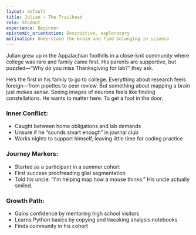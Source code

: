 ```yaml
---
layout: default
title: Julian – The Trailhead
role: Student
experience: Beginner
epistemic_orientation: Descriptive, exploratory
motivation: Understand the brain and find belonging in science
---
```


Julian grew up in the Appalachian foothills in a close-knit community where college was rare and family came first. His parents are supportive, but puzzled—“Why do you miss Thanksgiving for lab?” they ask.

He’s the first in his family to go to college. Everything about research feels foreign—from pipettes to peer review. But something about mapping a brain just *makes sense*. Seeing images of neurons feels like finding constellations. He wants to matter here. To get a foot in the door.

### Inner Conflict:
- Caught between home obligations and lab demands
- Unsure if he “sounds smart enough” in journal club
- Works nights to support himself, leaving little time for coding practice

### Journey Markers:
- Started as a participant in a summer cohort
- First success proofreading glial segmentation
- Told his uncle: “I'm helping map how a mouse thinks.” His uncle actually smiled.

### Growth Path:
- Gains confidence by mentoring high school visitors
- Learns Python basics by copying and tweaking analysis notebooks
- Finds community in his cohort
